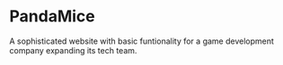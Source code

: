 # PandaMice
A sophisticated website with basic funtionality for a  game development company expanding its tech team.
